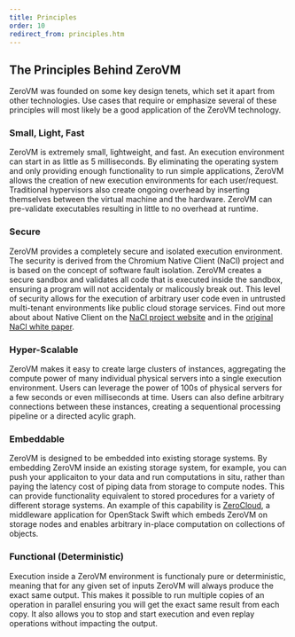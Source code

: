 ```yaml
---
title: Principles
order: 10
redirect_from: principles.htm
---
```


## The Principles Behind ZeroVM

ZeroVM was founded on some key design tenets, which set it apart from
other technologies. Use cases that require or emphasize several of
these principles will most likely be a good application of the ZeroVM
technology.

### Small, Light, Fast

ZeroVM is extremely small, lightweight, and fast. An execution
environment can start in as little as 5 milliseconds. By eliminating
the operating system and only providing enough functionality to run
simple applications, ZeroVM allows the creation of new execution
environments for each user/request. Traditional hypervisors also
create ongoing overhead by inserting themselves between the virtual
machine and the hardware. ZeroVM can pre-validate executables
resulting in little to no overhead at runtime.

### Secure

ZeroVM provides a completely secure and isolated execution
environment. The security is derived from the Chromium Native Client
(NaCl) project and is based on the concept of software fault
isolation. ZeroVM creates a secure sandbox and validates all code that
is executed inside the sandbox, ensuring a program will not
accidentaly or malicously break out. This level of security allows for
the execution of arbitrary user code even in untrusted multi-tenant
environments like public cloud storage services. Find out more about
about Native Client on the
[NaCl project website](https://code.google.com/p/nativeclient/) and in
the
[original NaCl white paper](http://static.googleusercontent.com/external_content/untrusted_dlcp/research.google.com/en/us/pubs/archive/34913.pdf).

### Hyper-Scalable

ZeroVM makes it easy to create large clusters of instances,
aggregating the compute power of many individual physical servers into
a single execution environment. Users can leverage the power of 100s
of physical servers for a few seconds or even milliseconds at time.
Users can also define arbitrary connections between these instances,
creating a sequentional processing pipeline or a directed acylic
graph.

### Embeddable

ZeroVM is designed to be embedded into existing storage systems. By
embedding ZeroVM inside an existing storage system, for example, you
can push your applicaiton to your data and run computations in situ,
rather than paying the latency cost of piping data from storage to
compute nodes. This can provide functionality equivalent to stored
procedures for a variety of different storage systems. An example of
this capability is [ZeroCloud](https://github.com/zerovm/zerocloud), a
middleware application for OpenStack Swift which embeds ZeroVM on
storage nodes and enables arbitrary in-place computation on
collections of objects.

### Functional (Deterministic)

Execution inside a ZeroVM environment is functionaly pure or
deterministic, meaning that for any given set of inputs ZeroVM will
always produce the exact same output. This makes it possible to run
multiple copies of an operation in parallel ensuring you will get the
exact same result from each copy. It also allows you to stop and start
execution and even replay operations without impacting the output.
